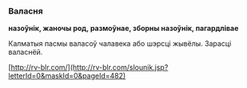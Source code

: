 ### Валасня
**назоўнік, жаночы род, размоўнае, зборны назоўнік, пагардлівае**

Калматыя пасмы валасоў чалавека або шэрсці жывёлы. Зарасці валаснёй.

<a rel="author">[http://rv-blr.com/](http://rv-blr.com/slounik.jsp?letterId=0&maskId=0&pageId=482)</a>
